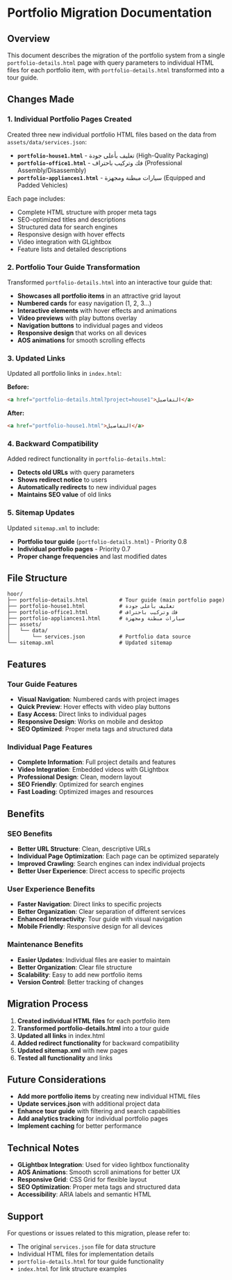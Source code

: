 # Portfolio Migration Documentation

## Overview
This document describes the migration of the portfolio system from a single `portfolio-details.html` page with query parameters to individual HTML files for each portfolio item, with `portfolio-details.html` transformed into a tour guide.

## Changes Made

### 1. Individual Portfolio Pages Created
Created three new individual portfolio HTML files based on the data from `assets/data/services.json`:

- **`portfolio-house1.html`** - تغليف بأعلى جودة (High-Quality Packaging)
- **`portfolio-office1.html`** - فك وتركيب باحتراف (Professional Assembly/Disassembly)
- **`portfolio-appliances1.html`** - سيارات مبطنة ومجهزة (Equipped and Padded Vehicles)

Each page includes:
- Complete HTML structure with proper meta tags
- SEO-optimized titles and descriptions
- Structured data for search engines
- Responsive design with hover effects
- Video integration with GLightbox
- Feature lists and detailed descriptions

### 2. Portfolio Tour Guide Transformation
Transformed `portfolio-details.html` into an interactive tour guide that:

- **Showcases all portfolio items** in an attractive grid layout
- **Numbered cards** for easy navigation (1, 2, 3...)
- **Interactive elements** with hover effects and animations
- **Video previews** with play buttons overlay
- **Navigation buttons** to individual pages and videos
- **Responsive design** that works on all devices
- **AOS animations** for smooth scrolling effects

### 3. Updated Links
Updated all portfolio links in `index.html`:

**Before:**
```html
<a href="portfolio-details.html?project=house1">التفاصيل</a>
```

**After:**
```html
<a href="portfolio-house1.html">التفاصيل</a>
```

### 4. Backward Compatibility
Added redirect functionality in `portfolio-details.html`:

- **Detects old URLs** with query parameters
- **Shows redirect notice** to users
- **Automatically redirects** to new individual pages
- **Maintains SEO value** of old links

### 5. Sitemap Updates
Updated `sitemap.xml` to include:

- **Portfolio tour guide** (`portfolio-details.html`) - Priority 0.8
- **Individual portfolio pages** - Priority 0.7
- **Proper change frequencies** and last modified dates

## File Structure

```
hoor/
├── portfolio-details.html          # Tour guide (main portfolio page)
├── portfolio-house1.html           # تغليف بأعلى جودة
├── portfolio-office1.html          # فك وتركيب باحتراف
├── portfolio-appliances1.html      # سيارات مبطنة ومجهزة
├── assets/
│   └── data/
│       └── services.json           # Portfolio data source
└── sitemap.xml                     # Updated sitemap
```

## Features

### Tour Guide Features
- **Visual Navigation**: Numbered cards with project images
- **Quick Preview**: Hover effects with video play buttons
- **Easy Access**: Direct links to individual pages
- **Responsive Design**: Works on mobile and desktop
- **SEO Optimized**: Proper meta tags and structured data

### Individual Page Features
- **Complete Information**: Full project details and features
- **Video Integration**: Embedded videos with GLightbox
- **Professional Design**: Clean, modern layout
- **SEO Friendly**: Optimized for search engines
- **Fast Loading**: Optimized images and resources

## Benefits

### SEO Benefits
- **Better URL Structure**: Clean, descriptive URLs
- **Individual Page Optimization**: Each page can be optimized separately
- **Improved Crawling**: Search engines can index individual projects
- **Better User Experience**: Direct access to specific projects

### User Experience Benefits
- **Faster Navigation**: Direct links to specific projects
- **Better Organization**: Clear separation of different services
- **Enhanced Interactivity**: Tour guide with visual navigation
- **Mobile Friendly**: Responsive design for all devices

### Maintenance Benefits
- **Easier Updates**: Individual files are easier to maintain
- **Better Organization**: Clear file structure
- **Scalability**: Easy to add new portfolio items
- **Version Control**: Better tracking of changes

## Migration Process

1. **Created individual HTML files** for each portfolio item
2. **Transformed portfolio-details.html** into a tour guide
3. **Updated all links** in index.html
4. **Added redirect functionality** for backward compatibility
5. **Updated sitemap.xml** with new pages
6. **Tested all functionality** and links

## Future Considerations

- **Add more portfolio items** by creating new individual HTML files
- **Update services.json** with additional project data
- **Enhance tour guide** with filtering and search capabilities
- **Add analytics tracking** for individual portfolio pages
- **Implement caching** for better performance

## Technical Notes

- **GLightbox Integration**: Used for video lightbox functionality
- **AOS Animations**: Smooth scroll animations for better UX
- **Responsive Grid**: CSS Grid for flexible layout
- **SEO Optimization**: Proper meta tags and structured data
- **Accessibility**: ARIA labels and semantic HTML

## Support

For questions or issues related to this migration, please refer to:
- The original `services.json` file for data structure
- Individual HTML files for implementation details
- `portfolio-details.html` for tour guide functionality
- `index.html` for link structure examples 